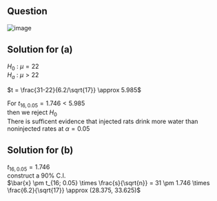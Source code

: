 ## Question

![image](https://github.com/user-attachments/assets/8b71afb4-58ea-44a0-b1cd-8acf515a476f)

## Solution for (a)
$H_0$ : $\mu = 22$  
$H_a$ : $\mu \gt 22$  

$t = \frac{31-22}{6.2/\sqrt{17}} \approx 5.985$  

For $t_{16,0.05} = 1.746 \lt 5.985$  
then we reject $H_0$  
There is sufficent evidence that injected rats drink more water than noninjected rates at $\alpha = 0.05$

## Solution for (b)
$t_{16, 0.05} = 1.746$  
construct a 90% C.I.  
$\bar{x} \pm t_{16; 0.05} \times \frac{s}{\sqrt{n}} = 31 \pm 1.746 \times \frac{6.2}{\sqrt{17}} \approx (28.375, 33.625)$  
